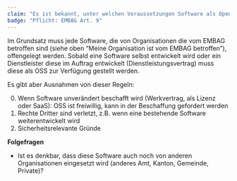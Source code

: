 ```yaml
---
claim: "Es ist bekannt, unter welchen Voraussetzungen Software als Open Source Software bereit gestellt werden muss."
badge: "Pflicht: EMBAG Art. 9"
---
```


Im Grundsatz muss jede Software, die von Organisationen die vom EMBAG betroffen sind (siehe oben “Meine Organisation ist vom EMBAG betroffen”), offengelegt werden. Sobald eine Software selbst entwickelt wird oder ein Dienstleister diese im Auftrag entwickelt (Dienstleistungsvertrag) muss diese als OSS zur Verfügung gestellt werden.

Es gibt aber Ausnahmen von dieser Regeln:

0. Wenn Software unverändert beschafft wird (Werkvertrag, als Lizenz oder SaaS): OSS ist freiwillig, kann  in der Beschaffung gefordert werden
0. Rechte Dritter sind verletzt, z.B. wenn eine bestehende Software weiterentwickelt wird
0. Sicherheitsrelevante Gründe

**Folgefragen**

* Ist es denkbar, dass diese Software auch noch von anderen Organisationen eingesetzt wird (anderes Amt, Kanton, Gemeinde, Private)?
